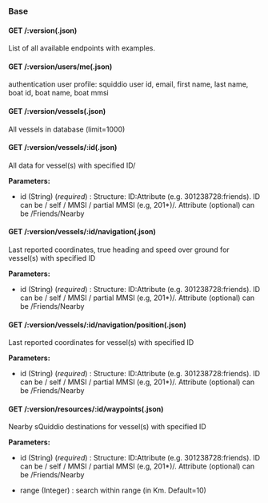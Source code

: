 ### Base



#### GET /:version(.json)

 List of all available endpoints with examples.



#### GET /:version/users/me(.json)

 authentication user profile: squiddio user id, email, first name, last name, boat id, boat name, boat mmsi



#### GET /:version/vessels(.json)

 All vessels in database (limit=1000)



#### GET /:version/vessels/:id(.json)

 All data for vessel(s) with specified ID/

**Parameters:** 


 - id (String) (*required*) : Structure: ID:Attribute (e.g. 301238728:friends).  ID can be / self / MMSI / partial MMSI (e.g, 201*)/. Attribute (optional) can be /Friends/Nearby 



#### GET /:version/vessels/:id/navigation(.json)

 Last reported coordinates, true heading and speed over ground for vessel(s) with specified ID

**Parameters:** 


 - id (String) (*required*) : Structure: ID:Attribute (e.g. 301238728:friends).  ID can be / self / MMSI / partial MMSI (e.g, 201*)/. Attribute (optional) can be /Friends/Nearby 



#### GET /:version/vessels/:id/navigation/position(.json)

 Last reported coordinates for vessel(s) with specified ID

**Parameters:** 


 - id (String) (*required*) : Structure: ID:Attribute (e.g. 301238728:friends).  ID can be / self / MMSI / partial MMSI (e.g, 201*)/. Attribute (optional) can be /Friends/Nearby 



#### GET /:version/resources/:id/waypoints(.json)

 Nearby sQuiddio destinations for vessel(s) with specified ID

**Parameters:** 


 - id (String) (*required*) : Structure: ID:Attribute (e.g. 301238728:friends).  ID can be / self / MMSI / partial MMSI (e.g, 201*)/. Attribute (optional) can be /Friends/Nearby 

 - range (Integer) : search within range (in Km. Default=10) 




